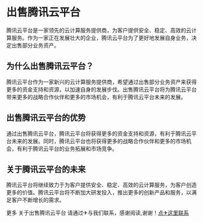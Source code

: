 # 出售腾讯云平台

腾讯云平台是一家领先的云计算服务提供商，为客户提供安全、稳定、高效的云计算服务。作为一家正在发展壮大的企业，腾讯云平台为了更好地发展自身业务，决定出售部分业务资产。

## 为什么出售腾讯云平台？

腾讯云平台作为一家新兴的云计算服务提供商，希望通过出售部分业务资产来获得更多的资金支持和资源，以加速自身的发展步伐。出售腾讯云平台将为腾讯云平台带来更多的战略合作伙伴和更多的市场机会，有利于腾讯云平台未来的发展。

## 出售腾讯云平台的优势

通过出售腾讯云平台，腾讯云平台将获得更多的资金支持和资源，有利于腾讯云平台未来的发展。同时，腾讯云平台也将获得更多的战略合作伙伴和更多的市场机会，有利于腾讯云平台的业务拓展和市场竞争。

## 关于腾讯云平台的未来

腾讯云平台将继续致力于为客户提供安全、稳定、高效的云计算服务，为客户创造更多的价值。腾讯云平台将不断加大研发投入，推出更多的创新产品和服务，以满足客户不断增长的需求。

更多 关于出售腾讯云平台 请通过✈与我们联系，感谢阅读,谢谢！[点✈这里联系](https://abc.k02.cc)